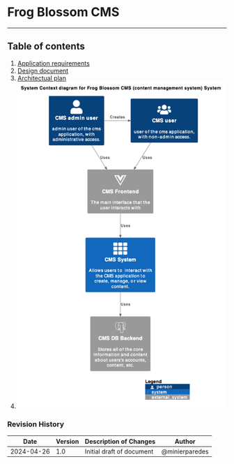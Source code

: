 # Frog Blossom CMS

---

## Table of contents

1. [Application requirements](/frog-blossom-cms/application-requirements.md)
2. [Design document](/design-docs/Frog-blossom-design.md)
3. [Architectual plan](/design-docs/architectual-plan.md)
4. ![systen context diagram](image.png)

### Revision History

| Date       | Version | Description of Changes              | Author |
|------------|---------|------------------------------------|--------|
| 2024-04-26 | 1.0     | Initial draft of document          | @minierparedes    |
